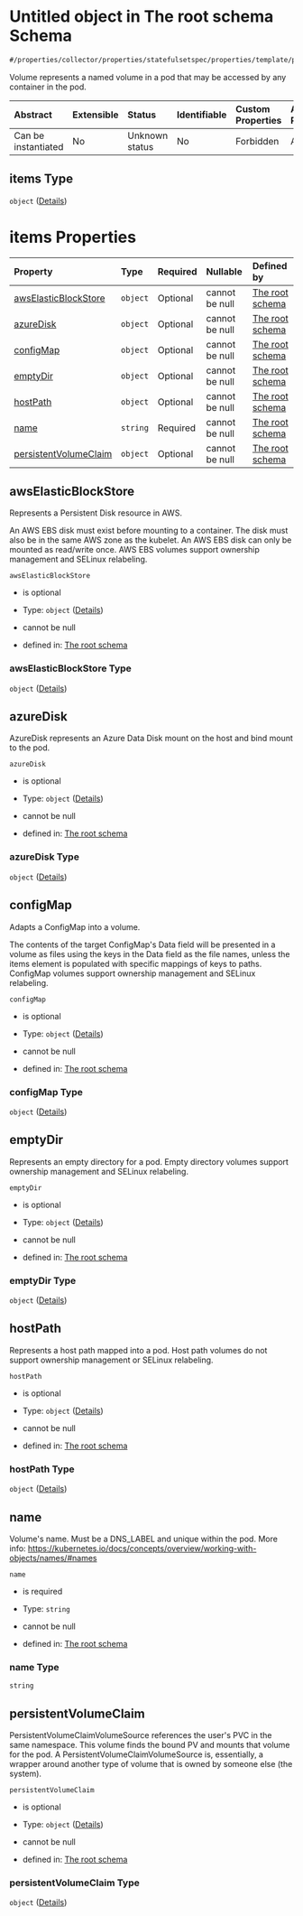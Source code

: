 # Untitled object in The root schema Schema

```txt
#/properties/collector/properties/statefulsetspec/properties/template/properties/spec/properties/volumes/items#/properties/collector/properties/statefulsetSpec/properties/template/properties/spec/properties/volumes/items
```

Volume represents a named volume in a pod that may be accessed by any container in the pod.

| Abstract            | Extensible | Status         | Identifiable | Custom Properties | Additional Properties | Access Restrictions | Defined In                                                        |
| :------------------ | :--------- | :------------- | :----------- | :---------------- | :-------------------- | :------------------ | :---------------------------------------------------------------- |
| Can be instantiated | No         | Unknown status | No           | Forbidden         | Allowed               | none                | [values.schema.json\*](values.schema.json "open original schema") |

## items Type

`object` ([Details](values-properties-the-collector-schema-properties-statefulsetspec-properties-template-properties-spec-properties-volumes-items.md))

# items Properties

| Property                                        | Type     | Required | Nullable       | Defined by                                                                                                                                                                                                                                                                                                                                                                                                                                                                             |
| :---------------------------------------------- | :------- | :------- | :------------- | :------------------------------------------------------------------------------------------------------------------------------------------------------------------------------------------------------------------------------------------------------------------------------------------------------------------------------------------------------------------------------------------------------------------------------------------------------------------------------------- |
| [awsElasticBlockStore](#awselasticblockstore)   | `object` | Optional | cannot be null | [The root schema](values-properties-the-collector-schema-properties-statefulsetspec-properties-template-properties-spec-properties-volumes-items-properties-awselasticblockstore.md "#/properties/collector/properties/statefulsetspec/properties/template/properties/spec/properties/volumes/items/properties/awselasticblockstore#/properties/collector/properties/statefulsetSpec/properties/template/properties/spec/properties/volumes/items/properties/awsElasticBlockStore")    |
| [azureDisk](#azuredisk)                         | `object` | Optional | cannot be null | [The root schema](values-properties-the-collector-schema-properties-statefulsetspec-properties-template-properties-spec-properties-volumes-items-properties-azuredisk.md "#/properties/collector/properties/statefulsetspec/properties/template/properties/spec/properties/volumes/items/properties/azuredisk#/properties/collector/properties/statefulsetSpec/properties/template/properties/spec/properties/volumes/items/properties/azureDisk")                                     |
| [configMap](#configmap)                         | `object` | Optional | cannot be null | [The root schema](values-properties-the-collector-schema-properties-statefulsetspec-properties-template-properties-spec-properties-volumes-items-properties-configmap.md "#/properties/collector/properties/statefulsetspec/properties/template/properties/spec/properties/volumes/items/properties/configmap#/properties/collector/properties/statefulsetSpec/properties/template/properties/spec/properties/volumes/items/properties/configMap")                                     |
| [emptyDir](#emptydir)                           | `object` | Optional | cannot be null | [The root schema](values-properties-the-collector-schema-properties-statefulsetspec-properties-template-properties-spec-properties-volumes-items-properties-emptydir.md "#/properties/collector/properties/statefulsetspec/properties/template/properties/spec/properties/volumes/items/properties/emptydir#/properties/collector/properties/statefulsetSpec/properties/template/properties/spec/properties/volumes/items/properties/emptyDir")                                        |
| [hostPath](#hostpath)                           | `object` | Optional | cannot be null | [The root schema](values-properties-the-collector-schema-properties-statefulsetspec-properties-template-properties-spec-properties-volumes-items-properties-hostpath.md "#/properties/collector/properties/statefulsetspec/properties/template/properties/spec/properties/volumes/items/properties/hostpath#/properties/collector/properties/statefulsetSpec/properties/template/properties/spec/properties/volumes/items/properties/hostPath")                                        |
| [name](#name)                                   | `string` | Required | cannot be null | [The root schema](values-properties-the-collector-schema-properties-statefulsetspec-properties-template-properties-spec-properties-volumes-items-properties-name.md "#/properties/collector/properties/statefulsetspec/properties/template/properties/spec/properties/volumes/items/properties/name#/properties/collector/properties/statefulsetSpec/properties/template/properties/spec/properties/volumes/items/properties/name")                                                    |
| [persistentVolumeClaim](#persistentvolumeclaim) | `object` | Optional | cannot be null | [The root schema](values-properties-the-collector-schema-properties-statefulsetspec-properties-template-properties-spec-properties-volumes-items-properties-persistentvolumeclaim.md "#/properties/collector/properties/statefulsetspec/properties/template/properties/spec/properties/volumes/items/properties/persistentvolumeclaim#/properties/collector/properties/statefulsetSpec/properties/template/properties/spec/properties/volumes/items/properties/persistentVolumeClaim") |

## awsElasticBlockStore

Represents a Persistent Disk resource in AWS.

An AWS EBS disk must exist before mounting to a container. The disk must also be in the same AWS zone as the kubelet. An AWS EBS disk can only be mounted as read/write once. AWS EBS volumes support ownership management and SELinux relabeling.

`awsElasticBlockStore`

*   is optional

*   Type: `object` ([Details](values-properties-the-collector-schema-properties-statefulsetspec-properties-template-properties-spec-properties-volumes-items-properties-awselasticblockstore.md))

*   cannot be null

*   defined in: [The root schema](values-properties-the-collector-schema-properties-statefulsetspec-properties-template-properties-spec-properties-volumes-items-properties-awselasticblockstore.md "#/properties/collector/properties/statefulsetspec/properties/template/properties/spec/properties/volumes/items/properties/awselasticblockstore#/properties/collector/properties/statefulsetSpec/properties/template/properties/spec/properties/volumes/items/properties/awsElasticBlockStore")

### awsElasticBlockStore Type

`object` ([Details](values-properties-the-collector-schema-properties-statefulsetspec-properties-template-properties-spec-properties-volumes-items-properties-awselasticblockstore.md))

## azureDisk

AzureDisk represents an Azure Data Disk mount on the host and bind mount to the pod.

`azureDisk`

*   is optional

*   Type: `object` ([Details](values-properties-the-collector-schema-properties-statefulsetspec-properties-template-properties-spec-properties-volumes-items-properties-azuredisk.md))

*   cannot be null

*   defined in: [The root schema](values-properties-the-collector-schema-properties-statefulsetspec-properties-template-properties-spec-properties-volumes-items-properties-azuredisk.md "#/properties/collector/properties/statefulsetspec/properties/template/properties/spec/properties/volumes/items/properties/azuredisk#/properties/collector/properties/statefulsetSpec/properties/template/properties/spec/properties/volumes/items/properties/azureDisk")

### azureDisk Type

`object` ([Details](values-properties-the-collector-schema-properties-statefulsetspec-properties-template-properties-spec-properties-volumes-items-properties-azuredisk.md))

## configMap

Adapts a ConfigMap into a volume.

The contents of the target ConfigMap's Data field will be presented in a volume as files using the keys in the Data field as the file names, unless the items element is populated with specific mappings of keys to paths. ConfigMap volumes support ownership management and SELinux relabeling.

`configMap`

*   is optional

*   Type: `object` ([Details](values-properties-the-collector-schema-properties-statefulsetspec-properties-template-properties-spec-properties-volumes-items-properties-configmap.md))

*   cannot be null

*   defined in: [The root schema](values-properties-the-collector-schema-properties-statefulsetspec-properties-template-properties-spec-properties-volumes-items-properties-configmap.md "#/properties/collector/properties/statefulsetspec/properties/template/properties/spec/properties/volumes/items/properties/configmap#/properties/collector/properties/statefulsetSpec/properties/template/properties/spec/properties/volumes/items/properties/configMap")

### configMap Type

`object` ([Details](values-properties-the-collector-schema-properties-statefulsetspec-properties-template-properties-spec-properties-volumes-items-properties-configmap.md))

## emptyDir

Represents an empty directory for a pod. Empty directory volumes support ownership management and SELinux relabeling.

`emptyDir`

*   is optional

*   Type: `object` ([Details](values-properties-the-collector-schema-properties-statefulsetspec-properties-template-properties-spec-properties-volumes-items-properties-emptydir.md))

*   cannot be null

*   defined in: [The root schema](values-properties-the-collector-schema-properties-statefulsetspec-properties-template-properties-spec-properties-volumes-items-properties-emptydir.md "#/properties/collector/properties/statefulsetspec/properties/template/properties/spec/properties/volumes/items/properties/emptydir#/properties/collector/properties/statefulsetSpec/properties/template/properties/spec/properties/volumes/items/properties/emptyDir")

### emptyDir Type

`object` ([Details](values-properties-the-collector-schema-properties-statefulsetspec-properties-template-properties-spec-properties-volumes-items-properties-emptydir.md))

## hostPath

Represents a host path mapped into a pod. Host path volumes do not support ownership management or SELinux relabeling.

`hostPath`

*   is optional

*   Type: `object` ([Details](values-properties-the-collector-schema-properties-statefulsetspec-properties-template-properties-spec-properties-volumes-items-properties-hostpath.md))

*   cannot be null

*   defined in: [The root schema](values-properties-the-collector-schema-properties-statefulsetspec-properties-template-properties-spec-properties-volumes-items-properties-hostpath.md "#/properties/collector/properties/statefulsetspec/properties/template/properties/spec/properties/volumes/items/properties/hostpath#/properties/collector/properties/statefulsetSpec/properties/template/properties/spec/properties/volumes/items/properties/hostPath")

### hostPath Type

`object` ([Details](values-properties-the-collector-schema-properties-statefulsetspec-properties-template-properties-spec-properties-volumes-items-properties-hostpath.md))

## name

Volume's name. Must be a DNS\_LABEL and unique within the pod. More info: <https://kubernetes.io/docs/concepts/overview/working-with-objects/names/#names>

`name`

*   is required

*   Type: `string`

*   cannot be null

*   defined in: [The root schema](values-properties-the-collector-schema-properties-statefulsetspec-properties-template-properties-spec-properties-volumes-items-properties-name.md "#/properties/collector/properties/statefulsetspec/properties/template/properties/spec/properties/volumes/items/properties/name#/properties/collector/properties/statefulsetSpec/properties/template/properties/spec/properties/volumes/items/properties/name")

### name Type

`string`

## persistentVolumeClaim

PersistentVolumeClaimVolumeSource references the user's PVC in the same namespace. This volume finds the bound PV and mounts that volume for the pod. A PersistentVolumeClaimVolumeSource is, essentially, a wrapper around another type of volume that is owned by someone else (the system).

`persistentVolumeClaim`

*   is optional

*   Type: `object` ([Details](values-properties-the-collector-schema-properties-statefulsetspec-properties-template-properties-spec-properties-volumes-items-properties-persistentvolumeclaim.md))

*   cannot be null

*   defined in: [The root schema](values-properties-the-collector-schema-properties-statefulsetspec-properties-template-properties-spec-properties-volumes-items-properties-persistentvolumeclaim.md "#/properties/collector/properties/statefulsetspec/properties/template/properties/spec/properties/volumes/items/properties/persistentvolumeclaim#/properties/collector/properties/statefulsetSpec/properties/template/properties/spec/properties/volumes/items/properties/persistentVolumeClaim")

### persistentVolumeClaim Type

`object` ([Details](values-properties-the-collector-schema-properties-statefulsetspec-properties-template-properties-spec-properties-volumes-items-properties-persistentvolumeclaim.md))
